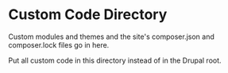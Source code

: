 # Custom Code Directory

Custom modules and themes and the site's composer.json and composer.lock files go in here.

Put all custom code in this directory instead of in the Drupal root.
